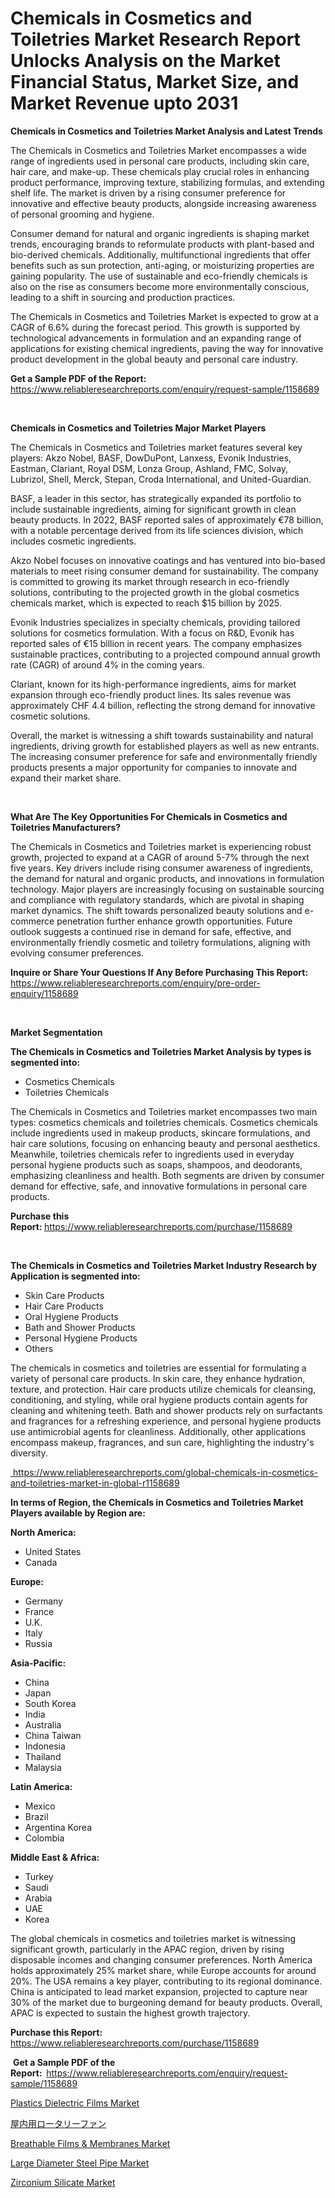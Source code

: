 <p><h1>Chemicals in Cosmetics and Toiletries Market Research Report Unlocks Analysis on the Market Financial Status, Market Size, and Market Revenue upto 2031</h1></p><p><strong>Chemicals in Cosmetics and Toiletries Market Analysis and Latest Trends</strong></p>
<p><p>The Chemicals in Cosmetics and Toiletries Market encompasses a wide range of ingredients used in personal care products, including skin care, hair care, and make-up. These chemicals play crucial roles in enhancing product performance, improving texture, stabilizing formulas, and extending shelf life. The market is driven by a rising consumer preference for innovative and effective beauty products, alongside increasing awareness of personal grooming and hygiene.</p><p>Consumer demand for natural and organic ingredients is shaping market trends, encouraging brands to reformulate products with plant-based and bio-derived chemicals. Additionally, multifunctional ingredients that offer benefits such as sun protection, anti-aging, or moisturizing properties are gaining popularity. The use of sustainable and eco-friendly chemicals is also on the rise as consumers become more environmentally conscious, leading to a shift in sourcing and production practices.</p><p>The Chemicals in Cosmetics and Toiletries Market is expected to grow at a CAGR of 6.6% during the forecast period. This growth is supported by technological advancements in formulation and an expanding range of applications for existing chemical ingredients, paving the way for innovative product development in the global beauty and personal care industry.</p></p>
<p><strong>Get a Sample PDF of the Report:&nbsp;</strong> <a href="https://www.reliableresearchreports.com/enquiry/request-sample/1158689">https://www.reliableresearchreports.com/enquiry/request-sample/1158689</a></p>
<p>&nbsp;</p>
<p><strong>Chemicals in Cosmetics and Toiletries Major Market Players</strong></p>
<p><p>The Chemicals in Cosmetics and Toiletries market features several key players: Akzo Nobel, BASF, DowDuPont, Lanxess, Evonik Industries, Eastman, Clariant, Royal DSM, Lonza Group, Ashland, FMC, Solvay, Lubrizol, Shell, Merck, Stepan, Croda International, and United-Guardian. </p><p>BASF, a leader in this sector, has strategically expanded its portfolio to include sustainable ingredients, aiming for significant growth in clean beauty products. In 2022, BASF reported sales of approximately €78 billion, with a notable percentage derived from its life sciences division, which includes cosmetic ingredients.</p><p>Akzo Nobel focuses on innovative coatings and has ventured into bio-based materials to meet rising consumer demand for sustainability. The company is committed to growing its market through research in eco-friendly solutions, contributing to the projected growth in the global cosmetics chemicals market, which is expected to reach $15 billion by 2025.</p><p>Evonik Industries specializes in specialty chemicals, providing tailored solutions for cosmetics formulation. With a focus on R&D, Evonik has reported sales of €15 billion in recent years. The company emphasizes sustainable practices, contributing to a projected compound annual growth rate (CAGR) of around 4% in the coming years.</p><p>Clariant, known for its high-performance ingredients, aims for market expansion through eco-friendly product lines. Its sales revenue was approximately CHF 4.4 billion, reflecting the strong demand for innovative cosmetic solutions.</p><p>Overall, the market is witnessing a shift towards sustainability and natural ingredients, driving growth for established players as well as new entrants. The increasing consumer preference for safe and environmentally friendly products presents a major opportunity for companies to innovate and expand their market share.</p></p>
<p>&nbsp;</p>
<p><strong>What Are The Key Opportunities For Chemicals in Cosmetics and Toiletries Manufacturers?</strong></p>
<p><p>The Chemicals in Cosmetics and Toiletries market is experiencing robust growth, projected to expand at a CAGR of around 5-7% through the next five years. Key drivers include rising consumer awareness of ingredients, the demand for natural and organic products, and innovations in formulation technology. Major players are increasingly focusing on sustainable sourcing and compliance with regulatory standards, which are pivotal in shaping market dynamics. The shift towards personalized beauty solutions and e-commerce penetration further enhance growth opportunities. Future outlook suggests a continued rise in demand for safe, effective, and environmentally friendly cosmetic and toiletry formulations, aligning with evolving consumer preferences.</p></p>
<p><strong>Inquire or Share Your Questions If Any Before Purchasing This Report:</strong> <a href="https://www.reliableresearchreports.com/enquiry/pre-order-enquiry/1158689">https://www.reliableresearchreports.com/enquiry/pre-order-enquiry/1158689</a></p>
<p>&nbsp;</p>
<p><strong>Market Segmentation</strong></p>
<p><strong>The Chemicals in Cosmetics and Toiletries Market Analysis by types is segmented into:</strong></p>
<p><ul><li>Cosmetics Chemicals</li><li>Toiletries Chemicals</li></ul></p>
<p><p>The Chemicals in Cosmetics and Toiletries market encompasses two main types: cosmetics chemicals and toiletries chemicals. Cosmetics chemicals include ingredients used in makeup products, skincare formulations, and hair care solutions, focusing on enhancing beauty and personal aesthetics. Meanwhile, toiletries chemicals refer to ingredients used in everyday personal hygiene products such as soaps, shampoos, and deodorants, emphasizing cleanliness and health. Both segments are driven by consumer demand for effective, safe, and innovative formulations in personal care products.</p></p>
<p><strong>Purchase this Report:&nbsp;</strong><a href="https://www.reliableresearchreports.com/purchase/1158689">https://www.reliableresearchreports.com/purchase/1158689</a></p>
<p>&nbsp;</p>
<p><strong>The Chemicals in Cosmetics and Toiletries Market Industry Research by Application is segmented into:</strong></p>
<p><ul><li>Skin Care Products</li><li>Hair Care Products</li><li>Oral Hygiene Products</li><li>Bath and Shower Products</li><li>Personal Hygiene Products</li><li>Others</li></ul></p>
<p><p>The chemicals in cosmetics and toiletries are essential for formulating a variety of personal care products. In skin care, they enhance hydration, texture, and protection. Hair care products utilize chemicals for cleansing, conditioning, and styling, while oral hygiene products contain agents for cleaning and whitening teeth. Bath and shower products rely on surfactants and fragrances for a refreshing experience, and personal hygiene products use antimicrobial agents for cleanliness. Additionally, other applications encompass makeup, fragrances, and sun care, highlighting the industry's diversity.</p></p>
<p><a href="https://www.reliableresearchreports.com/global-chemicals-in-cosmetics-and-toiletries-market-in-global-r1158689">&nbsp;https://www.reliableresearchreports.com/global-chemicals-in-cosmetics-and-toiletries-market-in-global-r1158689</a></p>
<p><strong>In terms of Region, the Chemicals in Cosmetics and Toiletries Market Players available by Region are:</strong></p>
<p>
    <p> <strong> North America: </strong>
        <ul>
            <li>United States</li>
            <li>Canada</li>
        </ul>
        </p> 
    <p> <strong> Europe: </strong>
        <ul>
            <li>Germany</li>
            <li>France</li>
            <li>U.K.</li>
            <li>Italy</li>
            <li>Russia</li>
        </ul>
        </p> 
    <p> <strong> Asia-Pacific: </strong>
        <ul>
            <li>China</li>
            <li>Japan</li>
            <li>South Korea</li>
            <li>India</li>
            <li>Australia</li>
            <li>China Taiwan</li>
            <li>Indonesia</li>
            <li>Thailand</li>
            <li>Malaysia</li>
        </ul>
        </p> 
    <p> <strong> Latin America: </strong>
        <ul>
            <li>Mexico</li>
            <li>Brazil</li>
            <li>Argentina Korea</li>
            <li>Colombia</li>
        </ul>
        </p> 
    <p> <strong> Middle East & Africa: </strong>
        <ul>
            <li>Turkey</li>
            <li>Saudi</li>
            <li>Arabia</li>
            <li>UAE</li>
            <li>Korea</li>
        </ul>
    </p>
    </p>
<p><p>The global chemicals in cosmetics and toiletries market is witnessing significant growth, particularly in the APAC region, driven by rising disposable incomes and changing consumer preferences. North America holds approximately 25% market share, while Europe accounts for around 20%. The USA remains a key player, contributing to its regional dominance. China is anticipated to lead market expansion, projected to capture near 30% of the market due to burgeoning demand for beauty products. Overall, APAC is expected to sustain the highest growth trajectory.</p></p>
<p><strong>Purchase this Report: </strong><a href="https://www.reliableresearchreports.com/purchase/1158689">https://www.reliableresearchreports.com/purchase/1158689</a></p>
<p>&nbsp;<strong>Get a Sample PDF of the Report:&nbsp;&nbsp;</strong><a href="https://www.reliableresearchreports.com/enquiry/request-sample/1158689">https://www.reliableresearchreports.com/enquiry/request-sample/1158689</a></p>
<p><strong></strong></p>
<p><p><a href="https://github.com/SamiaChowdhury801/Market-Research-Report-List-1/blob/main/plastics-dielectric-films-market.md">Plastics Dielectric Films Market</a></p><p><a href="https://medium.com/@shawnsmihv6/indoor-rotary-fans-market-%E3%81%AF-%E3%82%B3%E3%82%B9%E3%83%88%E7%AE%A1%E7%90%86%E3%81%A8%E5%8A%B9%E7%8E%87%E5%90%91%E4%B8%8A%E3%82%92%E5%84%AA%E5%85%88%E3%81%97%E3%81%BE%E3%81%99-%E3%81%95%E3%82%89%E3%81%AB-%E5%A0%B1%E5%91%8A%E6%9B%B8%E3%81%AF%E5%B8%82%E5%A0%B4%E3%81%AE%E9%9C%80%E8%A6%81%E9%9D%A2%E3%81%A8%E4%BE%9B%E7%B5%A6%E9%9D%A2%E3%81%AE%E4%B8%A1%E6%96%B9%E3%82%92%E3%82%AB%E3%83%90%E3%83%BC%E3%81%97%E3%81%A6%E3%81%84%E3%81%BE%E3%81%99-indoor-rotary-fans-b59633b264ae">屋内用ロータリーファン</a></p><p><a href="https://github.com/BellAuer/Market-Research-Report-List-1/blob/main/breathable-films-membranes-market.md">Breathable Films & Membranes Market</a></p><p><a href="https://issuu.com/reportprime-2/docs/large-diameter-steel-pipe-market-si_c896f873281771">Large Diameter Steel Pipe Market</a></p><p><a href="https://issuu.com/reportprime-2/docs/zirconium-silicate-market-size-2030_a766152a6a5231">Zirconium Silicate Market</a></p></p>